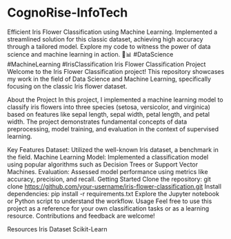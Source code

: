 # CognoRise-InfoTech
Efficient Iris Flower Classification using Machine Learning. Implemented a streamlined solution for this classic dataset, achieving high accuracy through a tailored model. Explore my code to witness the power of data science and machine learning in action. 🌺📊 #DataScience #MachineLearning #IrisClassification
Iris Flower Classification Project
Welcome to the Iris Flower Classification project! This repository showcases my work in the field of Data Science and Machine Learning, specifically focusing on the classic Iris flower dataset.

About the Project
In this project, I implemented a machine learning model to classify iris flowers into three species (setosa, versicolor, and virginica) based on features like sepal length, sepal width, petal length, and petal width. The project demonstrates fundamental concepts of data preprocessing, model training, and evaluation in the context of supervised learning.

Key Features
Dataset: Utilized the well-known Iris dataset, a benchmark in the field.
Machine Learning Model: Implemented a classification model using popular algorithms such as Decision Trees or Support Vector Machines.
Evaluation: Assessed model performance using metrics like accuracy, precision, and recall.
Getting Started
Clone the repository: git clone https://github.com/your-username/iris-flower-classification.git
Install dependencies: pip install -r requirements.txt
Explore the Jupyter notebook or Python script to understand the workflow.
Usage
Feel free to use this project as a reference for your own classification tasks or as a learning resource. Contributions and feedback are welcome!

Resources
Iris Dataset
Scikit-Learn

